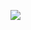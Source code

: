 [![](https://mermaid.ink/img/pako:eNq1Ve1q2zAUfRUhWHHSpOSjaVOTFErbFQZlsLIMhv-o9nUiZkuZJGftuux59gB7g77YrhzFlknW9c8MIfbV0dU5R_dKTzSWCdCQxhnT-oqzuWJ5JN68IdPplNzK5PlXBvY9EiWC3CieYeQpEgSfLheGZEzNoVBeZMEKU0e0ScJwBbGRauK_X0KWFRmcn5N486b3THh_r0GtmE3XPiey_nLgww2hwCPSIR6HloOtJE8wzg1nGcckFxkwI7mC4G-IK1gWXL_l8YKDCkpO2igu5kTI3IUbc3MwRsHFO1moKum9lBkBbZzWGaZONmQfNjQfWySWQhuHt6FY5ksDaia55kLP-IoJo1-Y809_D9A3A4IrF9FBM0HJnhnD4gUq9R23hjc0JvAalJCGp2iPB9LWknUktnXkqFSFtDVqIxdcNocKytHVZohMScoyDQ2LncBrw8w-cQmkfDvs52rmWILCmlDTaeDWPSBYRAqqhCV_1wHtbrcSEZII-0gYDsJE1IJcA_kG-F3kxbcOTCa4taBSFuOObblzZQqWkZ8evq5XN7hTeyVZ16gHZF7-t9C1XlOARAE-DyvCbVxDw6yABnf8rjmze-wJFptdygjbT5WlKbcl5Br3Bba7cxPImVJYfr6eitYlppJ1TR2-fjm5AqWwM5s1U61VDzcXvFFsueBfa0O6Og3DDyASUJ-4SOQ3koIA3BnvcDTMrulKxy3o5wp2QK3_rMfu6OQHlkPtYTNYcYuEXzE7c_YNenOrksIJRj3_zizOq6wyLDOvKbobYW0nzAUxa5usiuqQqKYFTXiHbJENB-EBYrwb1B3Pi4wZLkXzDpgDunS9wo3LsZ_1R8PxPqh6z2-hiT0DatK2g3Im-NJuLHUW7kLirXqLoR2ag8oZT_ASLlVH1Cxw5YhabMLUFwtbIw7PInn3KGIaGlVAhypZzBc0LA_DDi2WCXJ0N3gVXTLxWcr6GxKOJ9ytu_PtX4mh4RN9oGF3MBgcDXv9wag3Ohucjse9UYc-0rA_PDsanA6G4-OTPv7Gx-sO_V6m7R8Nh_0ePuOzk-PRcDw6Xf8BIKXW4g?type=png)](https://mermaid.live/edit#pako:eNq1Ve1q2zAUfRUhWHHSpOSjaVOTFErbFQZlsLIMhv-o9nUiZkuZJGftuux59gB7g77YrhzFlknW9c8MIfbV0dU5R_dKTzSWCdCQxhnT-oqzuWJ5JN68IdPplNzK5PlXBvY9EiWC3CieYeQpEgSfLheGZEzNoVBeZMEKU0e0ScJwBbGRauK_X0KWFRmcn5N486b3THh_r0GtmE3XPiey_nLgww2hwCPSIR6HloOtJE8wzg1nGcckFxkwI7mC4G-IK1gWXL_l8YKDCkpO2igu5kTI3IUbc3MwRsHFO1moKum9lBkBbZzWGaZONmQfNjQfWySWQhuHt6FY5ksDaia55kLP-IoJo1-Y809_D9A3A4IrF9FBM0HJnhnD4gUq9R23hjc0JvAalJCGp2iPB9LWknUktnXkqFSFtDVqIxdcNocKytHVZohMScoyDQ2LncBrw8w-cQmkfDvs52rmWILCmlDTaeDWPSBYRAqqhCV_1wHtbrcSEZII-0gYDsJE1IJcA_kG-F3kxbcOTCa4taBSFuOObblzZQqWkZ8evq5XN7hTeyVZ16gHZF7-t9C1XlOARAE-DyvCbVxDw6yABnf8rjmze-wJFptdygjbT5WlKbcl5Br3Bba7cxPImVJYfr6eitYlppJ1TR2-fjm5AqWwM5s1U61VDzcXvFFsueBfa0O6Og3DDyASUJ-4SOQ3koIA3BnvcDTMrulKxy3o5wp2QK3_rMfu6OQHlkPtYTNYcYuEXzE7c_YNenOrksIJRj3_zizOq6wyLDOvKbobYW0nzAUxa5usiuqQqKYFTXiHbJENB-EBYrwb1B3Pi4wZLkXzDpgDunS9wo3LsZ_1R8PxPqh6z2-hiT0DatK2g3Im-NJuLHUW7kLirXqLoR2ag8oZT_ASLlVH1Cxw5YhabMLUFwtbIw7PInn3KGIaGlVAhypZzBc0LA_DDi2WCXJ0N3gVXTLxWcr6GxKOJ9ytu_PtX4mh4RN9oGF3MBgcDXv9wag3Ohucjse9UYc-0rA_PDsanA6G4-OTPv7Gx-sO_V6m7R8Nh_0ePuOzk-PRcDw6Xf8BIKXW4g)
